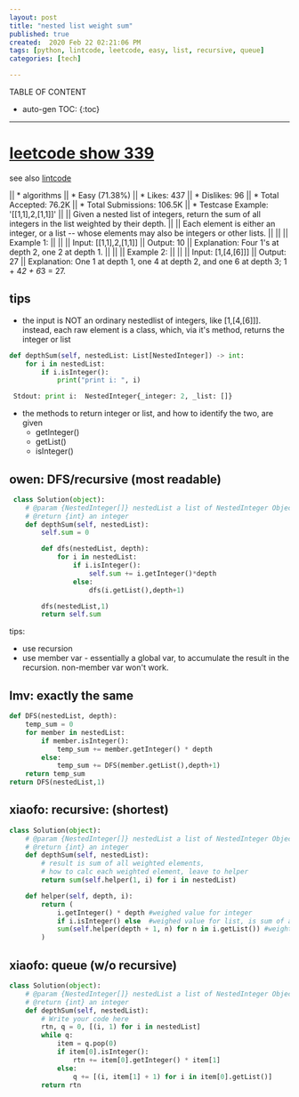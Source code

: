 ```yaml
---
layout: post
title: "nested list weight sum"
published: true
created:  2020 Feb 22 02:21:06 PM
tags: [python, lintcode, leetcode, easy, list, recursive, queue]
categories: [tech]

---
```


TABLE OF CONTENT

* auto-gen TOC:
{:toc}

- - -

# [leetcode show 339](https://leetcode.com/problems/nested-list-weight-sum/description/)

see also [lintcode](https://www.lintcode.com/problem/nested-list-weight-sum/description)

|| * algorithms
|| * Easy (71.38%)
|| * Likes:    437
|| * Dislikes: 96
|| * Total Accepted:    76.2K
|| * Total Submissions: 106.5K
|| * Testcase Example:  '[[1,1],2,[1,1]]'
||
|| Given a nested list of integers, return the sum of all integers in the list weighted by their depth.
||
|| Each element is either an integer, or a list -- whose elements may also be integers or other lists.
||
||
|| Example 1:
||
||
|| Input: [[1,1],2,[1,1]]
|| Output: 10
|| Explanation: Four 1's at depth 2, one 2 at depth 1.
||
||
|| Example 2:
||
||
|| Input: [1,[4,[6]]]
|| Output: 27
|| Explanation: One 1 at depth 1, one 4 at depth 2, and one 6 at depth 3; 1 + 4*2 + 6*3 = 27.

## tips

* the input is NOT an ordinary nestedlist of integers, like [1,[4,[6]]].
  instead, each raw element is a class, which, via it's method, returns the
  integer or list

```python
def depthSum(self, nestedList: List[NestedInteger]) -> int:
    for i in nestedList:
        if i.isInteger():
            print("print i: ", i)

 Stdout: print i:  NestedInteger{_integer: 2, _list: []}
```
* the methods to return integer or list, and how to identify the two, are given
  - getInteger()
  - getList()
  - isInteger()


## owen: DFS/recursive (most readable)

```python
 class Solution(object):
    # @param {NestedInteger[]} nestedList a list of NestedInteger Object
    # @return {int} an integer
    def depthSum(self, nestedList):
        self.sum = 0

        def dfs(nestedList, depth):
            for i in nestedList:
                if i.isInteger():
                    self.sum += i.getInteger()*depth
                else:
                    dfs(i.getList(),depth+1)

        dfs(nestedList,1)
        return self.sum
```

tips:

* use recursion
* use member var - essentially a global var, to accumulate the result in the
  recursion. non-member var won't work.


## lmv: exactly the same

```python
def DFS(nestedList, depth):
    temp_sum = 0
    for member in nestedList:
        if member.isInteger():
            temp_sum += member.getInteger() * depth
        else:
            temp_sum += DFS(member.getList(),depth+1)
    return temp_sum
return DFS(nestedList,1)
```

## xiaofo: recursive: (shortest)

```python
class Solution(object):
    # @param {NestedInteger[]} nestedList a list of NestedInteger Object
    # @return {int} an integer
    def depthSum(self, nestedList):
        # result is sum of all weighted elements, 
        # how to calc each weighted element, leave to helper
        return sum(self.helper(1, i) for i in nestedList)

    def helper(self, depth, i):
        return (
            i.getInteger() * depth #weighed value for integer
            if i.isInteger() else  #weighed value for list, is sum of all 
            sum(self.helper(depth + 1, n) for n in i.getList()) #weighted items
        )
```

## xiaofo: queue (w/o recursive)

```python
class Solution(object):
    # @param {NestedInteger[]} nestedList a list of NestedInteger Object
    # @return {int} an integer
    def depthSum(self, nestedList):
        # Write your code here
        rtn, q = 0, [(i, 1) for i in nestedList]
        while q:
            item = q.pop(0)
            if item[0].isInteger():
                rtn += item[0].getInteger() * item[1]
            else:
                q += [(i, item[1] + 1) for i in item[0].getList()]
        return rtn
```


